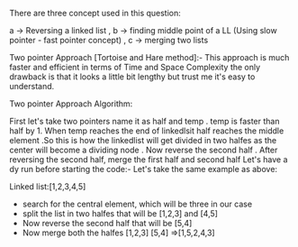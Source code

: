 ​There are three concept used in this question:

a -> Reversing a linked list , 
b -> finding middle point of a LL (Using slow pointer - fast pointer concept) , 
c -> merging two lists


Two pointer Approach [Tortoise and Hare method]:-
This approach is much faster and efficient in terms of Time and Space Complexity the only drawback is that it looks a little bit lengthy but trust me it's easy to understand.

Two pointer Approach Algorithm:

First let's take two pointers name it as half and temp . temp is faster than half by 1.
When temp reaches the end of linkedlsit half reaches the middle element .So this is how the linkedlist will get divided in two halfes as the center will become a dividing node .
Now reverse the second half .
After reversing the second half, merge the first half and second half
Let's have a dy run before starting the code:-
Let's take the same example as above:

Linked list:[1,2,3,4,5]
* search for the central element, which will be three in our case
* split the list in two halfes that will be [1,2,3] and [4,5]
* Now reverse the second half that will be [5,4]
* Now merge both the halfes 
[1,2,3]
	[5,4]
=>[1,5,2,4,3]
